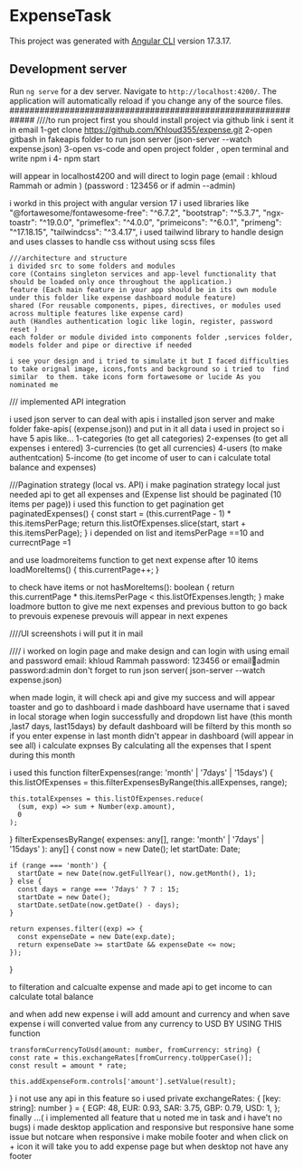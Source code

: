 # ExpenseTask

This project was generated with [Angular CLI](https://github.com/angular/angular-cli) version 17.3.17.

## Development server

Run `ng serve` for a dev server. Navigate to `http://localhost:4200/`. The application will automatically reload if you change any of the source files.
#############################################################
////to run project 
first you should install project via github link i sent it in email 
1-get clone https://github.com/Khloud355/expense.git 
2-open gitbash in fakeapis folder to run json server (json-server --watch expense.json)
3-open vs-code and open project folder , open terminal and write npm i 
4- npm start

will appear in localhost4200 and will direct to login page (email : khloud Rammah or admin )
                                                          (password : 123456 or if admin --admin)

i workd in this project with angular version 17 
i used libraries like  "@fortawesome/fontawesome-free": "^6.7.2",
    "bootstrap": "^5.3.7",
    "ngx-toastr": "^19.0.0",
    "primeflex": "^4.0.0",
    "primeicons": "^6.0.1",
    "primeng": "^17.18.15",
        "tailwindcss": "^3.4.17",
i used tailwind library to handle design and uses classes to handle css without using scss files
    
    ///architecture and structure
    i divided src to some folders and modules
    core (Contains singleton services and app-level functionality that should be loaded only once throughout the application.)
    feature (Each main feature in your app should be in its own module under this folder like expense dashboard module feature)
    shared (For reusable components, pipes, directives, or modules used across multiple features like expense card)
    auth (Handles authentication logic like login, register, password reset )
    each folder or module divided into components folder ,services folder, models folder and pipe or directive if needed
    
    i see your design and i tried to simulate it but I faced difficulties to take orignal image, icons,fonts and background so i tried to  find similar  to them. take icons form fortawesome or lucide As you nominated me

  ///  implemented API integration

  i used json server to can deal with apis i installed json server and make folder fake-apis( (expense.json)) and put in it all data i used in project so i have 5 apis like... 
  1-categories (to get all categories)
  2-expenses (to get all expenses i entered)
  3-currencies (to get all currencies)
  4-users (to make authentcation)
  5-income (to get income of user to can i calculate total balance and expenses)

///​Pagination strategy (local vs. API)
i make pagination strategy local just needed api to get all expenses and (Expense list should be paginated (10 items per page))
i used this function to get pagination
  get paginatedExpenses() {
    const start = (this.currentPage - 1) * this.itemsPerPage;
    return this.listOfExpenses.slice(start, start + this.itemsPerPage);
  } 
  i  depended on list and itemsPerPage ==10 and currecntPage =1
  
  and use loadmoreitems function to get next expense after 10 items
    loadMoreItems() {
    this.currentPage++;
  }
  
to check have items or not
  hasMoreItems(): boolean {
    return this.currentPage * this.itemsPerPage < this.listOfExpenses.length;
  }
  make loadmore button to give me next expenses
  and previous button to go back to prevouis expenese
  prevouis will appear in next expenes


  ////UI screenshots
i will put it in mail 

//// 
i worked on login page and make design and can login with using email and password 
email: khloud Rammah
password: 123456
or email🏸admin
password:admin
don't forget to run json server( json-server --watch expense.json)


when made login, it will check api and give my success and will appear toaster and go to dashboard 
i made dashboard have username that i saved  in local storage when login successfully and  dropdown list have (this month ,last7 days, last15days)
 by default  dashboard will be filterd by this month so if you enter expense in last month didn't appear in dashboard (will appear in see all)
  i calculate expnses By calculating all the expenses that I spent during this month 

  i used this function 
    filterExpenses(range: 'month' | '7days' | '15days') {
    this.listOfExpenses = this.filterExpensesByRange(this.allExpenses, range);

    this.totalExpenses = this.listOfExpenses.reduce(
      (sum, exp) => sum + Number(exp.amount),
      0
    );
  }
    filterExpensesByRange(
    expenses: any[],
    range: 'month' | '7days' | '15days'
  ): any[] {
    const now = new Date();
    let startDate: Date;

    if (range === 'month') {
      startDate = new Date(now.getFullYear(), now.getMonth(), 1);
    } else {
      const days = range === '7days' ? 7 : 15;
      startDate = new Date();
      startDate.setDate(now.getDate() - days);
    }

    return expenses.filter((exp) => {
      const expenseDate = new Date(exp.date);
      return expenseDate >= startDate && expenseDate <= now;
    });
  }
  
  to filteration and calcualte expense
  and made api to get income to can calculate total balance 
  
  and when add new expense i will add amount and currency and when save expense i will converted value from any currency to USD BY USING THIS function
  
    transformCurrencyToUsd(amount: number, fromCurrency: string) {
    const rate = this.exchangeRates[fromCurrency.toUpperCase()];
    const result = amount * rate;

    this.addExpenseForm.controls['amount'].setValue(result);
  }
  i not use any api in this feature so i used    private exchangeRates: { [key: string]: number } = {
    EGP: 48,
    EUR: 0.93,
    SAR: 3.75,
    GBP: 0.79,
    USD: 1,
  };
 finally ...( i implemented all feature that u noted me in task and i have't no bugs) i made desktop application and responsive
 but responsive hane some issue but notcare
 when responsive i make mobile footer and when click on + icon it will take you to add expense page but when desktop not have any footer

